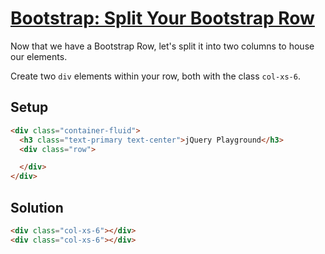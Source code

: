 # [Bootstrap: Split Your Bootstrap Row](https://learn.freecodecamp.org/front-end-libraries/bootstrap/split-your-bootstrap-row)

Now that we have a Bootstrap Row, let's split it into two columns to house our elements.

Create two `div` elements within your row, both with the class `col-xs-6`.

## Setup
```html
<div class="container-fluid">
  <h3 class="text-primary text-center">jQuery Playground</h3>
  <div class="row">

  </div>
</div>
```

## Solution
```html
<div class="col-xs-6"></div>
<div class="col-xs-6"></div>
```